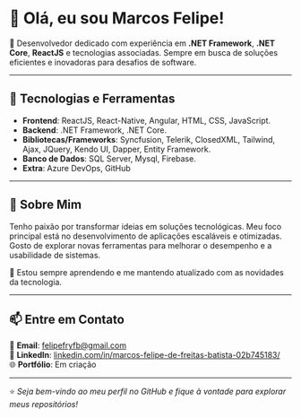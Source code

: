 # 👋 Olá, eu sou Marcos Felipe!

🎯 Desenvolvedor dedicado com experiência em **.NET Framework**, **.NET Core**, **ReactJS**  e tecnologias associadas. Sempre em busca de soluções eficientes e inovadoras para desafios de software.

---

## 🚀 Tecnologias e Ferramentas

- **Frontend**: ReactJS, React-Native, Angular, HTML, CSS, JavaScript.
- **Backend**: .NET Framework, .NET Core.
- **Bibliotecas/Frameworks**: Syncfusion, Telerik, ClosedXML, Tailwind, Ajax, JQuery, Kendo UI, Dapper, Entity Framework.
- **Banco de Dados**: SQL Server, Mysql, Firebase.
- **Extra**: Azure DevOps, GitHub
---

## 🌟 Sobre Mim

Tenho paixão por transformar ideias em soluções tecnológicas. Meu foco principal está no desenvolvimento de aplicações escaláveis e otimizadas. Gosto de explorar novas ferramentas para melhorar o desempenho e a usabilidade de sistemas.

📖 Estou sempre aprendendo e me mantendo atualizado com as novidades da tecnologia.

---

## 📫 Entre em Contato

📧 **Email**: [felipefryfb@gmail.com](mailto:felipefryfb@gmail.com)  
💼 **LinkedIn**: [linkedin.com/in/marcos-felipe-de-freitas-batista-02b745183/](https://linkedin.com/in/marcos-felipe-de-freitas-batista-02b745183/)  
🌐 **Portfólio**: Em criação []()

---

⭐️ *Seja bem-vindo ao meu perfil no GitHub e fique à vontade para explorar meus repositórios!*
